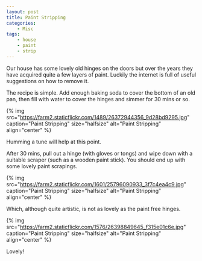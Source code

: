 ```yaml
---
layout: post
title: Paint Stripping
categories:
    - Misc
tags:
    - house
    - paint
    - strip
---
```


Our house has some lovely old hinges on the doors but over the years they have acquired quite a few layers of paint. Luckily the internet is full of useful suggestions on how to remove it.

The recipe is simple. Add enough baking soda to cover the bottom of an old pan, then fill with water to cover the hinges and simmer for 30 mins or so.

{% img src="https://farm2.staticflickr.com/1489/26372944356_9d28bd9295.jpg" caption="Paint Stripping" size="halfsize" alt="Paint Stripping" align="center" %}

Humming a tune will help at this point.

After 30 mins, pull out a hinge (with gloves or tongs) and wipe down with a suitable scraper (such as a wooden paint stick). You should end up with some lovely paint scrapings.

{% img src="https://farm2.staticflickr.com/1601/25796090933_3f7c4ea4c9.jpg" caption="Paint Stripping" size="halfsize" alt="Paint Stripping" align="center" %}

Which, although quite artistic, is not as lovely as the paint free hinges.

{% img src="https://farm2.staticflickr.com/1576/26398849645_f315e01c6e.jpg" caption="Paint Stripping" size="halfsize" alt="Paint Stripping" align="center" %}

Lovely!